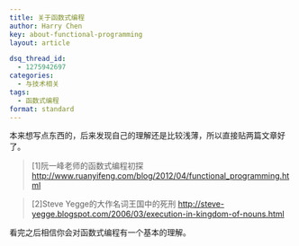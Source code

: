 ```yaml
---
title: 关于函数式编程
author: Harry Chen
key: about-functional-programming
layout: article

dsq_thread_id:
  - 1275942697
categories:
  - 与技术相关
tags:
  - 函数式编程
format: standard
---
```


  本来想写点东西的，后来发现自己的理解还是比较浅薄，所以直接贴两篇文章好了。

>[1]阮一峰老师的函数式编程初探 
><http://www.ruanyifeng.com/blog/2012/04/functional_programming.html>

>[2]Steve Yegge的大作名词王国中的死刑 
><http://steve-yegge.blogspot.com/2006/03/execution-in-kingdom-of-nouns.html>

  看完之后相信你会对函数式编程有一个基本的理解。
